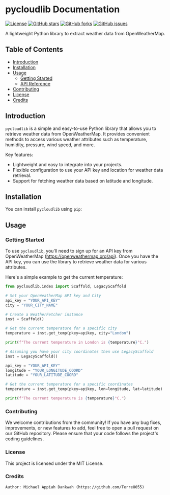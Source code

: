 # pycloudlib Documentation

[![License](https://img.shields.io/badge/License-MIT-blue.svg)](https://opensource.org/licenses/MIT)
[![GitHub stars](https://img.shields.io/github/stars/Terre8055/pycloudlib.svg)](https://github.com/Terre8055/pycloudlib/stargazers)
[![GitHub forks](https://img.shields.io/github/forks/Terre8055/pycloudlib.svg)](https://github.com/Terre8055/pycloudlib/network)
[![GitHub issues](https://img.shields.io/github/issues/Terre8055/pycloudlib.svg)](https://github.com/Terre8055/pycloudlib/issues)

A lightweight Python library to extract weather data from OpenWeatherMap.

## Table of Contents

- [Introduction](#introduction)
- [Installation](#installation)
- [Usage](#usage)
  - [Getting Started](#getting-started)
  - [API Reference](#api-reference)
- [Contributing](#contributing)
- [License](#license)
- [Credits](#credits)

## Introduction

`pycloudlib` is a simple and easy-to-use Python library that allows you to retrieve weather data from OpenWeatherMap. It provides convenient methods to access various weather attributes such as temperature, humidity, pressure, wind speed, and more.

Key features:

- Lightweight and easy to integrate into your projects.
- Flexible configuration to use your API key and location for weather data retrieval.
- Support for fetching weather data based on latitude and longitude.

## Installation

You can install `pycloudlib` using `pip`:


## Usage

### Getting Started

To use `pycloudlib`, you'll need to sign up for an API key from OpenWeatherMap (https://openweathermap.org/api). Once you have the API key, you can use the library to retrieve weather data for various attributes.

Here's a simple example to get the current temperature:

```python
from pycloudlib.index import Scaffold, LegacyScaffold

# Set your OpenWeatherMap API key and City
api_key = "YOUR_API_KEY"
city = "YOUR_CITY_NAME"

# Create a WeatherFetcher instance
inst = Scaffold()

# Get the current temperature for a specific city
temperature = inst.get_temp(pkey=apikey, city="London")

print(f"The current temperature in London is {temperature}°C.")

# Assuming you have your city coordinates then use LegacyScaffold
inst = LegacyScaffold()

api_key = "YOUR_API_KEY"
longitude = "YOUR_LONGITUDE_COORD"
latitude = "YOUR_LATITUDE_COORD"

# Get the current temperature for a specific coordinates
temperature = inst.get_temp(pkey=apikey, lon=longitude, lat=latitude)

print(f"The current temperature is {temperature}°C.")
```
### Contributing

We welcome contributions from the community! If you have any bug fixes, improvements, or new features to add, feel free to open a pull request on our GitHub repository. Please ensure that your code follows the project's coding guidelines.

### License

This project is licensed under the MIT License. 

### Credits

    Author: Michael Appiah Dankwah (https://github.com/Terre8055)